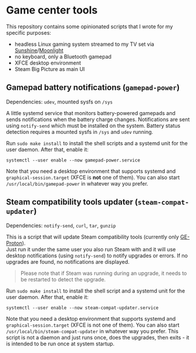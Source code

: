 # Game center tools

This repository contains some opinionated scripts that I wrote for my specific purposes:

* headless Linux gaming system streamed to my TV set via [Sunshine](https://app.lizardbyte.dev/Sunshine/)/[Moonlight](https://moonlight-stream.org/)
* no keyboard, only a Bluetooth gamepad
* XFCE desktop environment
* Steam Big Picture as main UI

## Gamepad battery notifications (`gamepad-power`)

Dependencies: `udev`, mounted sysfs on `/sys`

A little systemd service that monitors battery-powered gamepads and sends notifications when the battery charge changes.
Notifications are sent using `notify-send` which must be installed on the system. Battery status detection requires a
mounted sysfs in `/sys` and `udev` running.

Run `sudo make install` to install the shell scripts and a systemd unit for the user daemon. After that, enable it:

```shell
systemctl --user enable --now gamepad-power.service
```

Note that you need a desktop environment that supports systemd and `graphical-session.target` (XFCE is **not**
one of them). You can also start `/usr/local/bin/gamepad-power` in whatever way you prefer.

## Steam compatibility tools updater (`steam-compat-updater`)

Dependencies: `notify-send`, `curl`, `tar`, `gunzip` 

This is a script that will update Steam compatibility tools (currently only [GE-Proton](https://github.com/GloriousEggroll/proton-ge-custom)).  
Just run it under the same user you also run Steam with and it will use desktop notifications (using `notify-send`) to
notify upgrades or errors. If no upgrades are found, no notifications are displayed.

> Please note that if Steam was running during an upgrade, it needs to be restarted to detect the upgrade.

Run `sudo make install` to install the shell script and a systemd unit for the user daemon. After that, enable it:

```shell
systemctl --user enable --now steam-compat-updater.service
```

Note that you need a desktop environment that supports systemd and `graphical-session.target` (XFCE is not one of them).
You can also start `/usr/local/bin/steam-compat-updater` in whatever way you prefer. This script is not a daemon and
just runs once, does the upgrades, then exits - it is intended to be run once at system startup.
